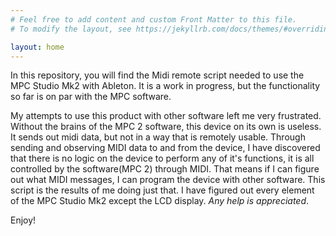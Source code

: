 ```yaml
---
# Feel free to add content and custom Front Matter to this file.
# To modify the layout, see https://jekyllrb.com/docs/themes/#overriding-theme-defaults

layout: home
---
```


In this repository, you will find the Midi remote script needed to use the MPC Studio Mk2 with Ableton. It is a work in progress, but the functionality so far is on par with the MPC software.

My attempts to use this product with other software left me very frustrated. Without the brains of the MPC 2 software, this device on its own is useless. It sends out midi data, but not in a way that is remotely usable. Through sending and observing MIDI data to and from the device, I have discovered that there is no logic on the device to perform any of it's functions, it is all controlled by the software(MPC 2) through MIDI. That means if I can figure out what MIDI messages, I can program the device with other software. This script is the results of me doing just that. I have figured out every element of the MPC Studio Mk2 except the LCD display. *Any help is appreciated*. 

Enjoy!
